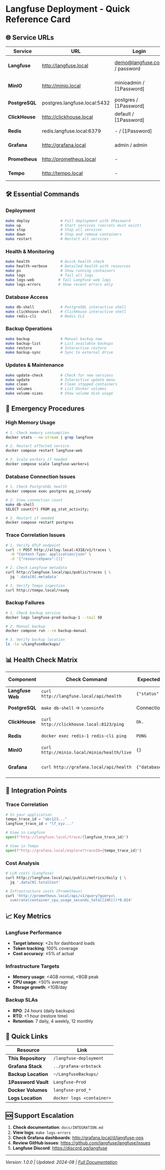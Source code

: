 # Langfuse Deployment - Quick Reference Card

## 🌐 Service URLs

| Service | URL | Login | Purpose |
|---------|-----|-------|---------|
| **Langfuse** | http://langfuse.local | demo@langfuse.com / password | LLM observability platform |
| **MinIO** | http://minio.local | minioadmin / [1Password] | Object storage console |
| **PostgreSQL** | postgres.langfuse.local:5432 | postgres / [1Password] | Primary database |
| **ClickHouse** | http://clickhouse.local | default / [1Password] | Analytics database |
| **Redis** | redis.langfuse.local:6379 | - / [1Password] | Cache & queue |
| **Grafana** | http://grafana.local | admin / admin | Infrastructure monitoring |
| **Prometheus** | http://prometheus.local | - | Metrics storage |
| **Tempo** | http://tempo.local | - | Distributed tracing |

## 🛠 Essential Commands

### Deployment
```bash
make deploy              # Full deployment with 1Password
make up                  # Start services (secrets must exist)
make stop                # Stop all services
make down                # Stop and remove containers
make restart             # Restart all services
```

### Health & Monitoring
```bash
make health              # Quick health check
make health-verbose      # Detailed health with resources
make ps                  # Show running containers
make logs                # Tail all logs
make logs-web           # Tail Langfuse web logs
make logs-errors        # Show recent errors only
```

### Database Access
```bash
make db-shell            # PostgreSQL interactive shell
make clickhouse-shell    # ClickHouse interactive shell
make redis-cli           # Redis CLI
```

### Backup Operations
```bash
make backup              # Manual backup now
make backup-list         # List available backups
make restore             # Interactive restore
make backup-sync         # Sync to external drive
```

### Updates & Maintenance
```bash
make update-check        # Check for new versions
make update              # Interactive update menu
make clean               # Clean stopped containers
make volumes             # List Docker volumes
make volume-sizes        # Show volume disk usage
```

## 🚨 Emergency Procedures

### High Memory Usage
```bash
# 1. Check memory consumption
docker stats --no-stream | grep langfuse

# 2. Restart affected service
docker compose restart langfuse-web

# 3. Scale workers if needed
docker compose scale langfuse-worker=1
```

### Database Connection Issues
```bash
# 1. Check PostgreSQL health
docker compose exec postgres pg_isready

# 2. View connection count
make db-shell
SELECT count(*) FROM pg_stat_activity;

# 3. Restart if needed
docker compose restart postgres
```

### Trace Correlation Issues
```bash
# 1. Verify OTLP endpoint
curl -X POST http://alloy.local:4318/v1/traces \
  -H "Content-Type: application/json" \
  -d '{"resourceSpans":[]}'

# 2. Check Langfuse metadata
curl http://langfuse.local/api/public/traces | \
  jq '.data[0].metadata'

# 3. Verify Tempo ingestion
curl http://tempo.local/ready
```

### Backup Failures
```bash
# 1. Check backup service
docker logs langfuse-prod-backup-1 --tail 50

# 2. Manual backup
docker compose run --rm backup-manual

# 3. Verify backup location
ls -la ~/LangfuseBackups/
```

## 📊 Health Check Matrix

| Component | Check Command | Expected Output | Action if Failed |
|-----------|--------------|-----------------|------------------|
| **Langfuse Web** | `curl http://langfuse.local/api/health` | `{"status":"OK"}` | `make restart` |
| **PostgreSQL** | `make db-shell` → `\conninfo` | Connection info | Check passwords |
| **ClickHouse** | `curl http://clickhouse.local:8123/ping` | `Ok.` | Restart service |
| **Redis** | `docker exec redis-1 redis-cli ping` | `PONG` | Check password |
| **MinIO** | `curl http://minio.local/minio/health/live` | `{}` | Check credentials |
| **Grafana** | `curl http://grafana.local/api/health` | `{"database":"ok"}` | Check data sources |

## 🔄 Integration Points

### Trace Correlation
```python
# In your application
tempo_trace_id = "abc123..."
langfuse_trace_id = "lf_xyz..."

# View in Langfuse
open(f"http://langfuse.local/trace/{langfuse_trace_id}")

# View in Tempo
open(f"http://grafana.local/explore?traceID={tempo_trace_id}")
```

### Cost Analysis
```bash
# LLM costs (Langfuse)
curl http://langfuse.local/api/public/metrics/daily | \
  jq '.data[0].totalCost'

# Infrastructure costs (Prometheus)
curl 'http://prometheus.local/api/v1/query?query=\
  sum(rate(container_cpu_usage_seconds_total[24h]))*0.024'
```

## 📈 Key Metrics

### Langfuse Performance
- **Target latency**: <2s for dashboard loads
- **Token tracking**: 100% coverage
- **Cost accuracy**: ±5% of actual

### Infrastructure Targets
- **Memory usage**: <4GB normal, <8GB peak
- **CPU usage**: <50% average
- **Storage growth**: <1GB/day

### Backup SLAs
- **RPO**: 24 hours (daily backups)
- **RTO**: <1 hour (restore time)
- **Retention**: 7 daily, 4 weekly, 12 monthly

## 🔗 Quick Links

| Resource | Link |
|----------|------|
| **This Repository** | `/langfuse-deployment` |
| **Grafana Stack** | `../grafana-orbstack` |
| **Backup Location** | `~/LangfuseBackups/` |
| **1Password Vault** | `Langfuse-Prod` |
| **Docker Volumes** | `langfuse-prod_*` |
| **Logs Location** | `docker logs <container>` |

## 🆘 Support Escalation

1. **Check documentation**: `docs/INTEGRATION.md`
2. **View logs**: `make logs-errors`
3. **Check Grafana dashboards**: http://grafana.local/d/langfuse-ops
4. **Review GitHub issues**: https://github.com/langfuse/langfuse/issues
5. **Langfuse Discord**: https://discord.gg/langfuse

---
*Version: 1.0.0 | Updated: 2024-08 | [Full Documentation](../README.md)*
